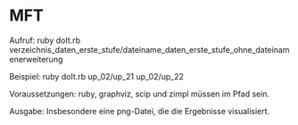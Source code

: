 # MFT
Aufruf:
ruby doIt.rb verzeichnis_daten_erste_stufe/dateiname_daten_erste_stufe_ohne_dateinamenerweiterung

Beispiel:
ruby doIt.rb up_02/up_21 up_02/up_22

Voraussetzungen:
ruby, graphviz, scip und zimpl müssen im Pfad sein.

Ausgabe:
Insbesondere eine png-Datei, die die Ergebnisse visualisiert.
